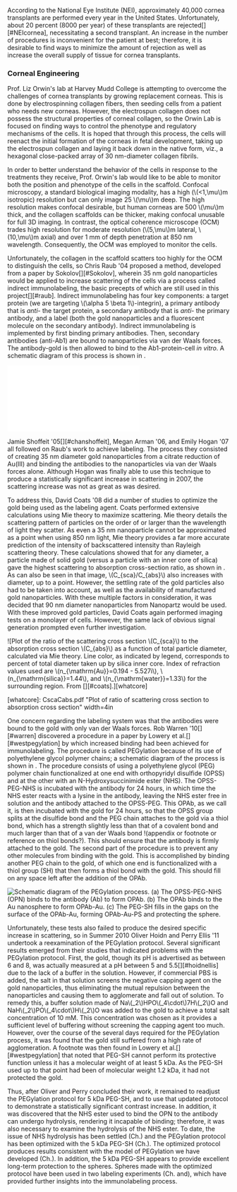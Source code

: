 According to the National Eye Institute (NEI), approximately 40,000 cornea transplants are performed every year in the United States. Unfortunately, about 20 percent (8000 per year) of these transplants are rejected[][#NEIcornea], necessitating a second transplant. An increase in the number of procedures is inconvenient for the patient at best; therefore, it is desirable to find ways to minimize the amount of rejection as well as increase the overall supply of tissue for cornea transplants.

### Corneal Engineering ###

Prof. Liz Orwin's lab at Harvey Mudd College is attempting to overcome the challenges of cornea transplants by growing replacement corneas. This is done by electrospinning collagen fibers, then seeding cells from a patient who needs new corneas. However, the electrospun collagen does not possess the structural properties of corneal collagen, so the Orwin Lab is focused on finding ways to control the phenotype and regulatory mechanisms of the cells. It is hoped that through this process, the cells will reenact the initial formation of the corneas in fetal development, taking up the electrospun collagen and laying it back down in the native form, viz., a hexagonal close-packed array of 30 nm-diameter collagen fibrils.

In order to better understand the behavior of the cells in response to the treatments they receive, Prof. Orwin's lab would like to be able to monitor both the position and phenotype of the cells in the scaffold. Confocal microscopy, a standard biological imaging modality, has a high (\\(<1\,\mu\\)m isotropic) resolution but can only image 25 \\(\mu\\)m deep. The high resolution makes confocal desirable, but human corneas are 500 \\(\mu\\)m thick, and the collagen scaffolds can be thicker, making confocal unusable for full 3D imaging. In contrast, the optical coherence microscope (OCM) trades high resolution for moderate resolution (\\(5\,\mu\\)m lateral, \\(10\,\mu\\)m axial) and over 1 mm of depth penetration at 850 nm wavelength. Consequently, the OCM was employed to monitor the cells.

Unfortunately, the collagen in the scaffold scatters too highly for the OCM to distinguish the cells, so Chris Raub '04 proposed a method, developed from a paper by Sokolov[][#Sokolov], wherein 35 nm gold nanoparticles would be applied to increase scattering of the cells via a process called indirect immunolabeling, the basic precepts of which are still used in this project[][#raub]. Indirect immunolabeling has four key components: a target protein (we are targeting \\(\alpha 5 \beta 1\\)-integrin), a primary antibody that is *anti*- the target protein, a secondary antibody that is *anti*- the primary antibody, and a label (both the gold nanoparticles and a fluorescent molecule on the secondary antibody). Indirect immunolabeling is implemented by first binding primary antibodies. Then, secondary antibodies (anti-Ab1) are bound to nanoparticles via van der Waals forces. The antibody-gold is then allowed to bind to the Ab1-protein-cell *in vitro*. A schematic diagram of this process is shown in [](#indirectimmunolabeling).

![Stages of indirect immunolabeling presented schematically (not to scale). (a) The primary antibody, MAB1999, binds to the targeted surface protein, \\(\alpha 5 \beta 1\\)-integrin. (b) Secondary antibodies, AP124F, are bound to the surface of a gold nanoparticle. (c) A gold nanoparticle-secondary antibody complex binds to the primary antibody, which is in turn bound to the surface protein.][indirectimmunolabeling]

[indirectimmunolabeling]: ./IndirectImmunolabeling.pdf

Jamie Shoffeit '05[][#chanshoffeit], Megan Arman '06, and Emily Hogan '07 all followed on Raub's work to achieve labeling. The process they consisted of creating 35 nm diameter gold nanoparticles from a citrate reduction of Au(III) and binding the antibodies to the nanoparticles via van der Waals forces alone. Although Hogan was finally able to use this technique to produce a statistically significant increase in scattering in 2007, the scattering increase was not as great as was desired.

To address this, David Coats '08 did a number of studies to optimize the gold being used as the labeling agent. Coats performed extensive calculations using Mie theory to maximize scattering. Mie theory details the scattering pattern of particles on the order of or larger than the wavelength of light they scatter. As even a 35 nm nanoparticle cannot be approximated as a point when using 850 nm light, Mie theory provides a far more accurate prediction of the intensity of backscattered intensity than Rayleigh scattering theory. These calculations showed that for any diameter, a particle made of solid gold (versus a particle with an inner core of silica) gave the highest scattering to absorption cross-section ratio, as shown in [](#whatcore). As can also be seen in that image, \\(C_{sca}/C_{abs}\\) also increases with diameter, up to a point. However, the settling rate of the gold particles also had to be taken into account, as well as the availability of manufactured gold nanoparticles. With these multiple factors in consideration, it was decided that 90 nm diameter nanoparticles from Nanopartz would be used. With these improved gold particles, David Coats again performed imaging tests on a monolayer of cells. However, the same lack of obvious signal generation prompted even further investigation.

![Plot of the ratio of the scattering cross section \\(C_{sca}\\) to the absorption cross section \\(C_{abs}\\) as a function of total particle diameter, calculated via Mie theory. Line color, as indicated by legend, corresponds to percent of total diameter taken up by silica inner core. Index of refraction values used are \\(n_{\mathrm{Au}}=0.194 - 5.527i\\), \\(n_{\mathrm{silica}}=1.44\\), and \\(n_{\mathrm{water}}=1.33\\) for the surrounding region. From [][#coats].][whatcore]

[whatcore]: CscaCabs.pdf "Plot of ratio of scattering cross section to absorption cross section" width=4in

One concern regarding the labeling system was that the antibodies were bound to the gold with only van der Waals forces. Rob Warren '10[][#warren] discovered a procedure in a paper by Lowery et al.[][#westpegylation] by which increased binding had been achieved for immunolabeling. The procedure is called PEGylation because of its use of polyethylene glycol polymer chains; a schematic diagram of the process is shown in [](#pegylation). The procedure consists of using a polyethylene glycol (PEG) polymer chain functionalized at one end with orthopyridyl disulfide (OPSS) and at the other with an N-Hydroxysuccinimide ester (NHS). The OPSS-PEG-NHS is incubated with the antibody for 24 hours, in which time the NHS ester reacts with a lysine in the antibody, leaving the NHS ester free in solution and the antibody attached to the OPSS-PEG. This OPAb, as we call it, is then incubated with the gold for 24 hours, so that the OPSS group splits at the disulfide bond and the PEG chain attaches to the gold via a thiol bond, which has a strength slightly less than that of a covalent bond and much larger than that of a van der Waals bond !(appendix or footnote or reference on thiol bonds?). This should ensure that the antibody is firmly attached to the gold. The second part of the procedure is to prevent any other molecules from binding with the gold. This is accomplished by binding another PEG chain to the gold, of which one end is functionalized with a thiol group (SH) that then forms a thiol bond with the gold. This should fill on any space left after the addition of the OPAb. 

![Schematic diagram of the PEGylation process. (a) The OPSS-PEG-NHS (OPN) binds to the antibody (Ab) to form OPAb. (b) The OPAb binds to the Au nanosphere to form OPAb-Au. (c) The PEG-SH fills in the gaps on the surface of the OPAb-Au, forming OPAb-Au-PS and protecting the sphere.][pegylation]

[pegylation]: pegylation.jpg

Unfortunately, these tests also failed to produce the desired specific increase in scattering, so in Summer 2010 Oliver Hoidn and Perry Ellis '11 undertook a reexamination of the PEGylation protocol. Several significant results emerged from their studies that indicated problems with the PEGylation protocol. First, the gold, though its pH is advertised as between 6 and 8, was actually measured at a pH between 5 and 5.5[][#hoidnellis] due to the lack of a buffer in the solution. However, if commercial PBS is added, the salt in that solution screens the negative capping agent on the gold nanoparticles, thus eliminating the mutual repulsion between the nanoparticles and causing them to agglomerate and fall out of solution. To remedy this, a buffer solution made of Na\\(_2\\)HPO\\(_4\cdot\\)7H\\(_2\\)O and NaH\\(_2\\)PO\\(_4\cdot\\)H\\(_2\\)O was added to the gold to achieve a total salt concentration of 10 mM. This concentration was chosen as it provides a sufficient level of buffering without screening the capping agent too much. However, over the course of the several days required for the PEGylation process, it was found that the gold still suffered from a high rate of agglomeration. A footnote was then found in Lowery et al.[][#westpegylation] that noted that PEG-SH cannot perform its protective function unless it has a molecular weight of at least 5 kDa. As the PEG-SH used up to that point had been of molecular weight 1.2 kDa, it had not protected the gold.

Thus, after Oliver and Perry concluded their work, it remained to readjust the PEGylation protocol for 5 kDa PEG-SH, and to use that updated protocol to demonstrate a statistically significant contrast increase. In addition, it was discovered that the NHS ester used to bind the OPN to the antibody can undergo hydrolysis, rendering it incapable of binding; therefore, it was also necessary to examine the hydrolysis of the NHS ester. To date, the issue of NHS hydrolysis has been settled (Ch.[](#additionofantibodiestonanospheres)) and the PEGylation protocol has been optimized with the 5 kDa PEG-SH (Ch.[](#additionofpeg-shtonanospheres)). The optimized protocol produces results consistent with the model of PEGylation we have developed (Ch.[](#resultsofthefullprotocol)). In addition, the 5 kDa PEG-SH appears to provide excellent long-term protection to the spheres. Spheres made with the optimized protocol have been used in two labeling experiments (Ch.[](#resultsofthe6marchlabelingsession) and[](#resultsofthe3aprillabelingsession)), which have provided further insights into the immunolabeling process.